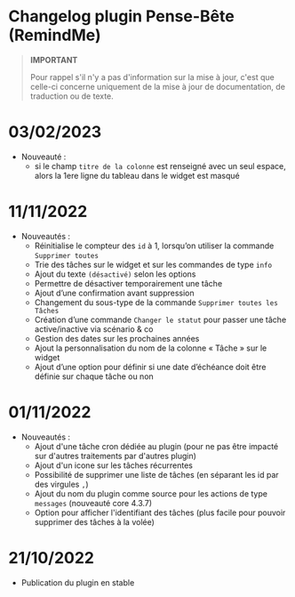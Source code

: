 # Changelog plugin Pense-Bête (RemindMe)

>**IMPORTANT**
>
>Pour rappel s'il n'y a pas d'information sur la mise à jour, c'est que celle-ci concerne uniquement de la mise à jour de documentation, de traduction ou de texte.

# 03/02/2023

- Nouveauté :
  - si le champ `titre de la colonne` est renseigné avec un seul espace, alors la 1ere ligne du tableau dans le widget est masqué

# 11/11/2022

- Nouveautés :
  - Réinitialise le compteur des `id` à 1, lorsqu’on utiliser la commande `Supprimer toutes`
  - Trie des tâches sur le widget et sur les commandes de type `info`
  - Ajout du texte `(désactivé)` selon les options
  - Permettre de désactiver temporairement une tâche
  - Ajout d’une confirmation avant suppression
  - Changement du sous-type de la commande `Supprimer toutes les Tâches`
  - Création d’une commande `Changer le statut` pour passer une tâche active/inactive via scénario & co
  - Gestion des dates sur les prochaines années
  - Ajout la personnalisation du nom de la colonne « Tâche » sur le widget
  - Ajout d’une option pour définir si une date d’échéance doit être définie sur chaque tâche ou non

# 01/11/2022

- Nouveautés :
  - Ajout d'une tâche cron dédiée au plugin (pour ne pas être impacté sur d'autres traitements par d'autres plugin)
  - Ajout d'un icone sur les tâches récurrentes
  - Possibilité de supprimer une liste de tâches (en séparant les id par des virgules `,`)
  - Ajout du nom du plugin comme source pour les actions de type `messages` (nouveauté core 4.3.7)
  - Option pour afficher l'identifiant des tâches (plus facile pour pouvoir supprimer des tâches à la volée)

# 21/10/2022  

- Publication du plugin en stable
